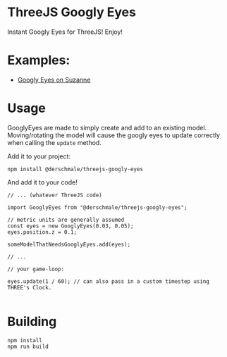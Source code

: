 # ThreeJS Googly Eyes

Instant Googly Eyes for ThreeJS! Enjoy!

# Examples:

- [Googly Eyes on Suzanne](https://derschmale.github.io/threejs-googly-eyes/example/index.html)

# Usage

GooglyEyes are made to simply create and add to an existing model. Moving/rotating the model will cause the googly eyes
to update correctly when calling the `update` method.

Add it to your project:
```
npm install @derschmale/threejs-googly-eyes
```

And add it to your code!

```
// ... (whatever ThreeJS code)

import GooglyEyes from "@derschmale/threejs-googly-eyes";

// metric units are generally assumed
const eyes = new GooglyEyes(0.03, 0.05);
eyes.position.z = 0.1;

someModelThatNeedsGooglyEyes.add(eyes);

// ...

// your game-loop:

eyes.update(1 / 60); // can also pass in a custom timestep using THREE's Clock.


```

# Building

```
npm install
npm run build
```
